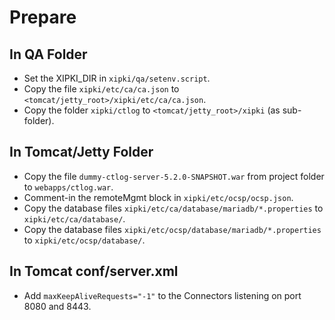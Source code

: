 # Prepare

## In QA Folder
- Set the XIPKI_DIR in `xipki/qa/setenv.script`.
- Copy the file `xipki/etc/ca/ca.json` to `<tomcat/jetty_root>/xipki/etc/ca/ca.json`.
- Copy the folder `xipki/ctlog` to `<tomcat/jetty_root>/xipki` (as sub-folder).

## In Tomcat/Jetty Folder
- Copy the file `dummy-ctlog-server-5.2.0-SNAPSHOT.war` from project folder to `webapps/ctlog.war`.
- Comment-in the remoteMgmt block in `xipki/etc/ocsp/ocsp.json`.
- Copy the database files `xipki/etc/ca/database/mariadb/*.properties` to `xipki/etc/ca/database/`.
- Copy the database files `xipki/etc/ocsp/database/mariadb/*.properties` to `xipki/etc/ocsp/database/`.

## In Tomcat conf/server.xml
- Add `maxKeepAliveRequests="-1"` to the Connectors listening on port 8080 and 8443.